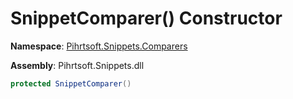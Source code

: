 # SnippetComparer\(\) Constructor

**Namespace**: [Pihrtsoft.Snippets.Comparers](../../README.md)

**Assembly**: Pihrtsoft\.Snippets\.dll

```csharp
protected SnippetComparer()
```

